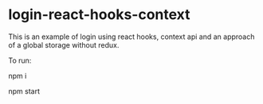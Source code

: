 # login-react-hooks-context
This is an example of login using react hooks, context api and an approach of a global storage without redux.

To run:

npm i

npm start
